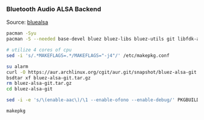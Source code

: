 ### Bluetooth Audio ALSA Backend
Source: [bluealsa](https://github.com/Arkq/bluez-alsa)
```sh
pacman -Syu
pacman -S --needed base-devel bluez bluez-libs bluez-utils git libfdk-aac sbc

# utilize 4 cores of cpu
sed -i 's/.*MAKEFLAGS=.*/MAKEFLAGS="-j4"/' /etc/makepkg.conf

su alarm
curl -O https://aur.archlinux.org/cgit/aur.git/snapshot/bluez-alsa-git.tar.gz
bsdtar xf bluez-alsa-git.tar.gz
rm bluez-alsa-git.tar.gz
cd bluez-alsa-git

sed -i -e 's/\(enable-aac\)/\1 --enable-ofono --enable-debug/' PKGBUILD

makepkg
```
